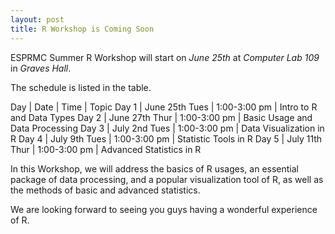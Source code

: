 ```yaml
---
layout: post
title: R Workshop is Coming Soon 
---
```


ESPRMC Summer R Workshop will start on *June 25th* at *Computer Lab 109* in *Graves Hall*.

The schedule is listed in the table.

Day | Date | Time | Topic
Day 1 | June 25th Tues | 1:00-3:00 pm | Intro to R and Data Types
Day 2 | June 27th Thur | 1:00-3:00 pm | Basic Usage and Data Processing
Day 3 | July 2nd Tues | 1:00-3:00 pm | Data Visualization in R
Day 4 | July 9th Tues | 1:00-3:00 pm | Statistic Tools in R
Day 5 | July 11th Thur | 1:00-3:00 pm | Advanced Statistics in R

In this Workshop, we will address the basics of R usages, an essential package of data processing, and a popular visualization tool of R, as well as the methods of basic and advanced statistics. 

We are looking forward to seeing you guys having a wonderful experience of R.



